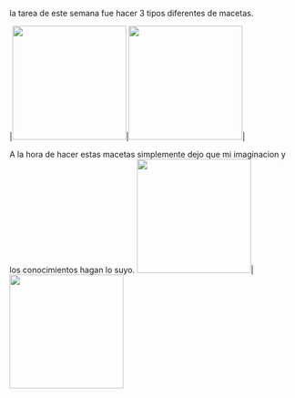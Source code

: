 la tarea de este semana fue hacer 3 tipos diferentes de macetas.
<p>
|<img src="../imagenes/maceta 1.png" width="200">|<img src="../imagenes/maceta 1 angulo 2.png" width="200">|
</p>

A la hora de hacer estas macetas  simplemente dejo que mi imaginacion y los conocimientos hagan lo suyo. 
<img src="../imagenes/mac2.png" width="200">|<img src="../imagenes/mac2,1.png" width="200">